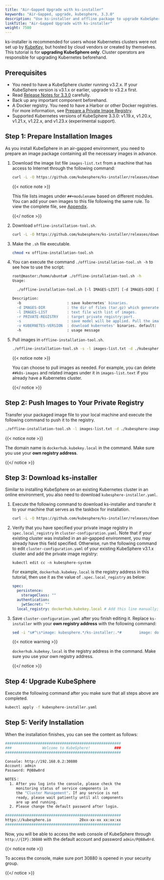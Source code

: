 ```yaml
---
title: "Air-Gapped Upgrade with ks-installer"
keywords: "Air-Gapped, upgrade, kubesphere, 3.3.0"
description: "Use ks-installer and offline package to upgrade KubeSphere."
linkTitle: "Air-Gapped Upgrade with ks-installer"
weight: 7500
---
```


ks-installer is recommended for users whose Kubernetes clusters were not set up by [KubeKey](../../installing-on-linux/introduction/kubekey/), but hosted by cloud vendors or created by themselves. This tutorial is for **upgrading KubeSphere only**. Cluster operators are responsible for upgrading Kubernetes beforehand.


## Prerequisites

- You need to have a KubeSphere cluster running v3.2.x. If your KubeSphere version is v3.1.x or earlier, upgrade to v3.2.x first.
- Read [Release Notes for 3.3.0](../../../v3.3/release/release-v330/) carefully.
- Back up any important component beforehand.
- A Docker registry. You need to have a Harbor or other Docker registries. For more information, see [Prepare a Private Image Registry](../../installing-on-linux/introduction/air-gapped-installation/#step-2-prepare-a-private-image-registry).
- Supported Kubernetes versions of KubeSphere 3.3.0: v1.19.x, v1.20.x, v1.21.x, v1.22.x, and v1.23.x (experimental support).

## Step 1: Prepare Installation Images

As you install KubeSphere in an air-gapped environment, you need to prepare an image package containing all the necessary images in advance.

1. Download the image list file `images-list.txt` from a machine that has access to Internet through the following command:

   ```bash
   curl -L -O https://github.com/kubesphere/ks-installer/releases/download/v3.3.0/images-list.txt
   ```

   {{< notice note >}}

   This file lists images under `##+modulename` based on different modules. You can add your own images to this file following the same rule. To view the complete file, see [Appendix](../../installing-on-linux/introduction/air-gapped-installation/#image-list-of-kubesphere-v310).

   {{</ notice >}} 

2. Download `offline-installation-tool.sh`. 

   ```bash
   curl -L -O https://github.com/kubesphere/ks-installer/releases/download/v3.3.0/offline-installation-tool.sh
   ```

3. Make the `.sh` file executable.

   ```bash
   chmod +x offline-installation-tool.sh
   ```

4. You can execute the command `./offline-installation-tool.sh -h` to see how to use the script:

   ```bash
   root@master:/home/ubuntu# ./offline-installation-tool.sh -h
   Usage:
   
     ./offline-installation-tool.sh [-l IMAGES-LIST] [-d IMAGES-DIR] [-r PRIVATE-REGISTRY] [-v KUBERNETES-VERSION ]
   
   Description:
     -b                     : save kubernetes' binaries.
     -d IMAGES-DIR          : the dir of files (tar.gz) which generated by `docker save`. default: ./kubesphere-images
     -l IMAGES-LIST         : text file with list of images.
     -r PRIVATE-REGISTRY    : target private registry:port.
     -s                     : save model will be applied. Pull the images in the IMAGES-LIST and save images as a tar.gz file.
     -v KUBERNETES-VERSION  : download kubernetes' binaries. default: v1.17.9
     -h                     : usage message
   ```

5. Pull images in `offline-installation-tool.sh`.

   ```bash
   ./offline-installation-tool.sh -s -l images-list.txt -d ./kubesphere-images
   ```

   {{< notice note >}}

   You can choose to pull images as needed. For example, you can delete `##k8s-images` and related images under it in `images-list.text` if you already have a Kubernetes cluster.

   {{</ notice >}} 

## Step 2: Push Images to Your Private Registry

Transfer your packaged image file to your local machine and execute the following command to push it to the registry.

```bash
./offline-installation-tool.sh -l images-list.txt -d ./kubesphere-images -r dockerhub.kubekey.local
```

{{< notice note >}}

The domain name is `dockerhub.kubekey.local` in the command. Make sure you use your **own registry address**.

{{</ notice >}} 

## Step 3: Download ks-installer

Similar to installing KubeSphere on an existing Kubernetes cluster in an online environment, you also need to download `kubesphere-installer.yaml`.

1. Execute the following command to download ks-installer and transfer it to your machine that serves as the taskbox for installation.

   ```bash
   curl -L -O https://github.com/kubesphere/ks-installer/releases/download/v3.3.0/kubesphere-installer.yaml
   ```
   
2. Verify that you have specified your private image registry in `spec.local_registry` in `cluster-configuration.yaml`. Note that if your existing cluster was installed in an air-gapped environment, you may already have this field specified. Otherwise, run the following command to edit `cluster-configuration.yaml` of your existing KubeSphere v3.1.x cluster and add the private image registry:

   ```
   kubectl edit cc -n kubesphere-system
   ```

   For example, `dockerhub.kubekey.local` is the registry address in this tutorial, then use it as the value of `.spec.local_registry` as below:

   ```yaml
   spec:
     persistence:
       storageClass: ""
     authentication:
       jwtSecret: ""
     local_registry: dockerhub.kubekey.local # Add this line manually; make sure you use your own registry address.
   ```

3. Save `cluster-configuration.yaml` after you finish editing it. Replace `ks-installer` with your **own registry address** with the following command:

   ```bash
   sed -i "s#^\s*image: kubesphere.*/ks-installer:.*#        image: dockerhub.kubekey.local/kubesphere/ks-installer:v3.1.0#" kubesphere-installer.yaml
   ```

   {{< notice warning >}}

   `dockerhub.kubekey.local` is the registry address in the command. Make sure you use your own registry address.

   {{</ notice >}}

## Step 4: Upgrade KubeSphere

Execute the following command after you make sure that all steps above are completed.

```bash
kubectl apply -f kubesphere-installer.yaml
```

## Step 5: Verify Installation

When the installation finishes, you can see the content as follows:

```bash
#####################################################
###              Welcome to KubeSphere!           ###
#####################################################

Console: http://192.168.0.2:30880
Account: admin
Password: P@88w0rd

NOTES：
  1. After you log into the console, please check the
     monitoring status of service components in
     the "Cluster Management". If any service is not
     ready, please wait patiently until all components
     are up and running.
  2. Please change the default password after login.

#####################################################
https://kubesphere.io             20xx-xx-xx xx:xx:xx
#####################################################
```

Now, you will be able to access the web console of KubeSphere through `http://{IP}:30880` with the default account and password `admin/P@88w0rd`.

{{< notice note >}}

To access the console, make sure port 30880 is opened in your security group.

{{</ notice >}}
